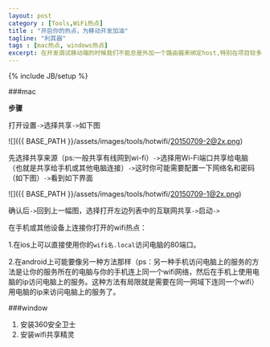 ```yaml
---
layout: post
category : [Tools,WiFi热点]
title : "开启你的热点，为移动开发加油"
tagline: "利其器"
tags : [mac热点, windows热点]
excerpt: 在开发调试移动端的时候我们不能总是外加一个路由器来绑定host,特别在项目较多,设备不足的情况下,我们可能就要用自己的电脑来为手机提供一下网络支持。
---
```

{% include JB/setup %}
<style>
img{
    width:50%;
}
</style>
###mac

**步骤**

打开设置`->`选择共享`->`如下图

![]({{ BASE_PATH }}/assets/images/tools/hotwifi/20150709-2@2x.png)

先选择共享来源（ps:一般共享有线网到wi-fi）`->`选择用Wi-Fi端口共享给电脑（也就是共享给手机或其他电脑连接）`->`这时你可能需要配置一下网络名和密码（如下图）`->`看到如下界面

![]({{ BASE_PATH }}/assets/images/tools/hotwifi/20150709-1@2x.png)

确认后`->`回到上一幅图，选择打开左边列表中的互联网共享`->`启动`->`

在手机或其他设备上连接你打开的wifi热点：

1.在ios上可以直接使用你的`wifi名.local`访问电脑的80端口。

2.在android上可能要像另一种方法那样（ps：另一种手机访问电脑上的服务的方法是让你的服务所在的电脑与你的手机连上同一个wifi网络，然后在手机上使用电脑的ip访问电脑上的服务。这种方法有局限就是需要在同一网域下连同一个wifi）用电脑的ip来访问电脑上的服务了。


###window

1. 安装360安全卫士
2. 安装wifi共享精灵
